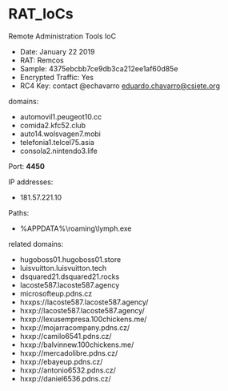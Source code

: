 # RAT_IoCs
Remote Administration Tools IoC

* Date: January 22 2019
* RAT: Remcos
* Sample: 4375ebcbb7ce9db3ca212ee1af60d85e
* Encrypted Traffic: Yes
* RC4 Key: contact @echavarro eduardo.chavarro@csiete.org

domains:
- automovil1.peugeot10.cc
- comida2.kfc52.club
- auto14.wolsvagen7.mobi
- telefonia1.telcel75.asia
- consola2.nintendo3.life

Port: **4450**

IP addresses:
- 181.57.221.10

Paths:

- %APPDATA%\roaming\lymph.exe

related domains:

- hugoboss01.hugoboss01.store
- luisvuitton.luisvuitton.tech
- dsquared21.dsquared21.rocks
- lacoste587.lacoste587.agency
- microsofteup.pdns.cz
- hxxps://lacoste587.lacoste587.agency/
- hxxp://lacoste587.lacoste587.agency/
- hxxp://lexusempresa.100chickens.me/
- hxxp://mojarracompany.pdns.cz/
- hxxp://camilo6541.pdns.cz/
- hxxp://balvinnew.100chickens.me/
- hxxp://mercadolibre.pdns.cz/
- hxxp://ebayeup.pdns.cz/
- hxxp://antonio6532.pdns.cz/
- hxxp://daniel6536.pdns.cz/
